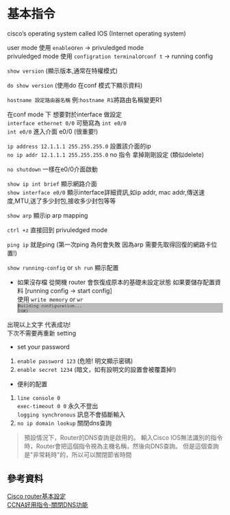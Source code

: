 # 基本指令
cisco’s operating system called IOS (Internet operating system)

user mode 使用 `enable`or`en` -> privuledged mode\
privuledged mode 使用 `configration terminal`or`conf t` -> running config 

`show version` (顯示版本,通常在特權模式)

`do show version` (使用do 在conf 模式下顯示資料)

`hostname 設定路由器名稱` 例:`hostname R1`將路由名稱變更R1

在conf mode 下 想要對於interface 做設定\
`interface ethernet 0/0` 可簡寫為 `int e0/0`\
`int e0/0` 進入介面 e0/0 (很重要!)

`ip address 12.1.1.1 255.255.255.0` 設置該介面的ip\
`no ip addr 12.1.1.1 255.255.255.0` no 指令 拿掉剛剛設定 (類似delete)

`no shutdown` 一樣在e0/0介面啟動 

`show ip int brief` 顯示網路介面\
`show interface e0/0` 顯示interface詳細資訊,如ip addr, mac addr,傳送速度,MTU,送了多少封包,接收多少封包等等

`show arp` 顯示ip arp mapping

`ctrl +z` 直接回到 privuledged mode

`ping ip` 就是ping (第一次ping 為何會失敗 因為arp 需要先取得回復的網路卡位置!)

`show running-config` or `sh run` 顯示配置

* 如果沒存檔 從開機 router 會恢復成原本的基礎未設定狀態
如果要儲存配置資料 [running config -> start config]\
使用 `write memory` or  `wr` \
![](https://github.com/oxolll/Linux/blob/%E8%A8%88%E7%AE%97%E6%A9%9F%E7%B6%B2%E8%B7%AF/%E5%9F%BA%E6%9C%AC%E8%A8%AD%E5%82%99%E7%B0%A1%E4%BB%8B/wr.png)

出現以上文字 代表成功!\
下次不需要再重新 setting 

* set your password
1. `enable password 123` (危險! 明文顯示密碼)
2. `enable secret 1234` (暗文，如有設明文的設置會被覆蓋掉!)

* 便利的配置
1. `line console 0`\
`exec-timeout 0 0` 永久不登出\
`logging synchronous` 訊息不會插斷輸入
2.  `no ip domain lookup` 關閉dns查詢
>預設情況下，Router的DNS查詢是啟用的。
>輸入Cisco IOS無法識別的指令時，Router會把這個指令視為主機名稱，然後向DNS查詢。
>但是這個查詢是"非常耗時"的，所以可以關閉節省時間


## 參考資料
[Cisco router基本設定](https://giboss.pixnet.net/blog/post/26807628)\
[CCNA好用指令-關閉DNS功能](https://forjoun.blogspot.com/2010/12/ccna-dns.html)